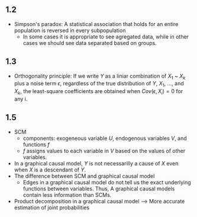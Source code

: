 ## 1.2
- Simpson's paradox: A statistical association that holds for an entire population is reversed in every subpopulation
    - In some cases it is appropriate to see agregated data, while in other cases we should see data separated based on groups.

## 1.3
- Orthogonality principle: If we write $Y$ as a liniar combination of $X _ 1$ ~ $X _ k$ plus a noise term $\epsilon$, regardless of the true distribution of $Y$, $X _ 1$, ..., and $X _ k$, the least-square coefficients are obtained when $Cov(\epsilon, X _ i) = 0$ for any i.

## 1.5
- SCM
    - components: exogeneous variable $U$, endogenous variables $V$, and functions $f$
    - $f$ assigns values to each variable in $V$ based on the values of other variables.
- In a graphical causal model, $Y$ is not necessarilly a cause of $X$ even when $X$ is a descendant of $Y$.
- The difference between SCM and graphical causal model
    - Edges in a graphical causal model do not tell us the exact underlying functions between variables. Thus, A graphical causal models contain less information than SCMs.
- Product decomposition in a graphical causal model --> More accurate estimation of joint probabilities